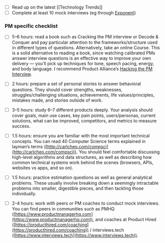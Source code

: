 - [ ] Read up on the latest [[Technology Trends]]
- [ ] Complete at least 10 mock interviews (eg through [Exponent](https://tryexponent.com))

### PM specific checklist

- [ ] 5–6 hours: read a book such as Cracking the PM interview or Decode & Conquer and pay particular attention to the frameworks/structure used in different types of questions. Alternatively, take an online Course. This is a solid alternative to reading a book, since watching calibrated PMs answer interview questions is an effective way to improve your own delivery — you’ll pick up techniques for tone, speech pacing, energy, and body language. I recommend Product Alliance’s [Hacking the PM Interview](https://www.productalliance.com/courses/hacking-the-pm-interview).
- [ ] 2 hours: prepare a set of personal stories to answer behavioral questions. They should cover strengths, weaknesses, struggles/challenging situations, achievements, life values/principles, mistakes made, and stories outside of work.
- [ ] 3–5 hours: study 6–7 different products deeply. Your analysis should cover goals, main use cases, key pain points, users/personas, current solutions, what can be improved, competitors, and metrics to measure success.
- [ ] 1.5 hours: ensure you are familiar with the most important technical concepts. You can read 40 Computer Science terms explained in layman’s terms ([http://carlcheo.com/compsci](http://carlcheo.com/compsci)). You should feel comfortable discussing high-level algorithms and data structures, as well as describing how common technical systems work behind the scenes (browsers, APIs, websites vs apps, and so on).
- [ ] 1.5 hours: practice estimation questions as well as general analytical problems. These usually involve breaking down a seemingly intractable problems into smaller, digestible pieces, and then tackling those individually.
- [ ] 2–4 hours: work with peers or PM coaches to conduct mock interviews. You can find peers in communities such as PMHQ ([https://www.productmanagerhq.com](https://www.productmanagerhq.com)), and coaches at Product Hired ([https://producthired.com/coaching](https://producthired.com/coaching)) / interviews.tech ([https://www.interviews.tech](https://www.interviews.tech)).

